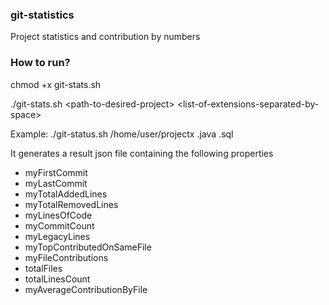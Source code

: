 ### git-statistics
Project statistics and contribution by numbers

### How to run?
chmod +x git-stats.sh

./git-stats.sh \<path-to-desired-project\> \<list-of-extensions-separated-by-space\>

Example:
./git-status.sh /home/user/projectx .java .sql


It generates a result json file containing the following properties

- myFirstCommit
- myLastCommit
- myTotalAddedLines
- myTotalRemovedLines
- myLinesOfCode
- myCommitCount
- myLegacyLines
- myTopContributedOnSameFile
- myFileContributions
- totalFiles
- totalLinesCount
- myAverageContributionByFile
